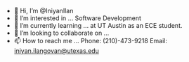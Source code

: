 - 👋 Hi, I’m @IniyanIlan
- 👀 I’m interested in ... Software Development
- 🌱 I’m currently learning ... at UT Austin as an ECE student.
- 💞️ I’m looking to collaborate on ...
- 📫 How to reach me ... Phone: (210)-473-9218  Email: iniyan.ilangovan@utexas.edu

<!---
IniyanIlan/IniyanIlan is a ✨ special ✨ repository because its `README.md` (this file) appears on your GitHub profile.
You can click the Preview link to take a look at your changes.
--->
